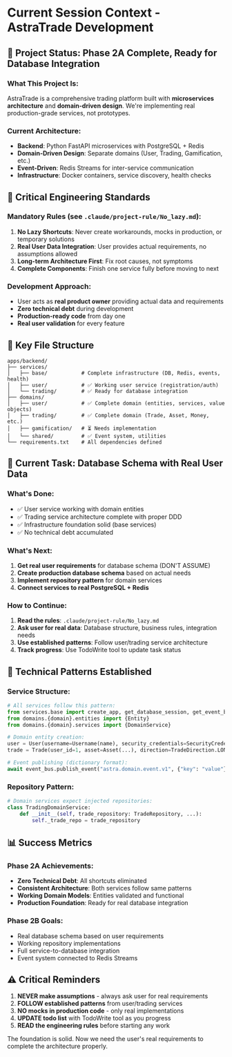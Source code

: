 # Current Session Context - AstraTrade Development

## 🎯 Project Status: Phase 2A Complete, Ready for Database Integration

### What This Project Is:
AstraTrade is a comprehensive trading platform built with **microservices architecture** and **domain-driven design**. We're implementing real production-grade services, not prototypes.

### Current Architecture:
- **Backend**: Python FastAPI microservices with PostgreSQL + Redis
- **Domain-Driven Design**: Separate domains (User, Trading, Gamification, etc.)
- **Event-Driven**: Redis Streams for inter-service communication
- **Infrastructure**: Docker containers, service discovery, health checks

## 🚨 Critical Engineering Standards

### Mandatory Rules (see `.claude/project-rule/No_lazy.md`):
1. **No Lazy Shortcuts**: Never create workarounds, mocks in production, or temporary solutions
2. **Real User Data Integration**: User provides actual requirements, no assumptions allowed
3. **Long-term Architecture First**: Fix root causes, not symptoms
4. **Complete Components**: Finish one service fully before moving to next

### Development Approach:
- User acts as **real product owner** providing actual data and requirements
- **Zero technical debt** during development
- **Production-ready code** from day one
- **Real user validation** for every feature

## 📁 Key File Structure

```
apps/backend/
├── services/
│   ├── base/           # Complete infrastructure (DB, Redis, events, health)
│   ├── user/           # ✅ Working user service (registration/auth)
│   └── trading/        # ✅ Ready for database integration
├── domains/
│   ├── user/           # ✅ Complete domain (entities, services, value objects)
│   ├── trading/        # ✅ Complete domain (Trade, Asset, Money, etc.)
│   ├── gamification/   # ⏳ Needs implementation
│   └── shared/         # ✅ Event system, utilities
└── requirements.txt    # All dependencies defined
```

## 🎯 Current Task: Database Schema with Real User Data

### What's Done:
- ✅ User service working with domain entities
- ✅ Trading service architecture complete with proper DDD
- ✅ Infrastructure foundation solid (base services)
- ✅ No technical debt accumulated

### What's Next:
1. **Get real user requirements** for database schema (DON'T ASSUME)
2. **Create production database schema** based on actual needs
3. **Implement repository pattern** for domain services
4. **Connect services to real PostgreSQL + Redis**

### How to Continue:
1. **Read the rules**: `.claude/project-rule/No_lazy.md`
2. **Ask user for real data**: Database structure, business rules, integration needs
3. **Use established patterns**: Follow user/trading service architecture
4. **Track progress**: Use TodoWrite tool to update task status

## 🔧 Technical Patterns Established

### Service Structure:
```python
# All services follow this pattern:
from services.base import create_app, get_database_session, get_event_bus
from domains.{domain}.entities import {Entity}
from domains.{domain}.services import {DomainService}

# Domain entity creation:
user = User(username=Username(name), security_credentials=SecurityCredentials(...))
trade = Trade(user_id=1, asset=Asset(...), direction=TradeDirection.LONG, ...)

# Event publishing (dictionary format):
await event_bus.publish_event("astra.domain.event.v1", {"key": "value"})
```

### Repository Pattern:
```python
# Domain services expect injected repositories:
class TradingDomainService:
    def __init__(self, trade_repository: TradeRepository, ...):
        self._trade_repo = trade_repository
```

## 📊 Success Metrics

### Phase 2A Achievements:
- **Zero Technical Debt**: All shortcuts eliminated
- **Consistent Architecture**: Both services follow same patterns  
- **Working Domain Models**: Entities validated and functional
- **Production Foundation**: Ready for real database integration

### Phase 2B Goals:
- Real database schema based on user requirements
- Working repository implementations
- Full service-to-database integration
- Event system connected to Redis Streams

## ⚠️ Critical Reminders

1. **NEVER make assumptions** - always ask user for real requirements
2. **FOLLOW established patterns** from user/trading services
3. **NO mocks in production code** - only real implementations
4. **UPDATE todo list** with TodoWrite tool as you progress
5. **READ the engineering rules** before starting any work

The foundation is solid. Now we need the user's real requirements to complete the architecture properly.